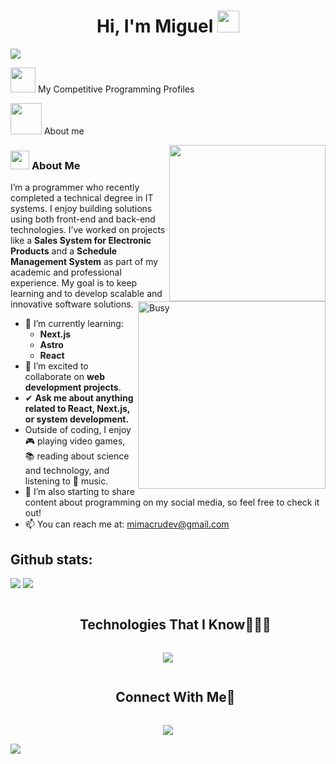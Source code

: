 

<h1 align="center"><b>Hi, I'm Miguel</b> <img src="https://media.giphy.com/media/hvRJCLFzcasrR4ia7z/giphy.gif" width="35"></h1>

<img src="https://user-images.githubusercontent.com/73097560/115834477-dbab4500-a447-11eb-908a-139a6edaec5c.gif">

<picture> <img src="https://github.com/7oSkaaa/7oSkaaa/blob/main/Images/competitive_programming_profile.png?raw=true" width=40> </picture> My Competitive Programming Profiles
	
<picture><img src = "https://github.com/7oSkaaa/7oSkaaa/blob/main/Images/about_me.gif?raw=true" width = 50px></picture> About me

<picture> <img align="right" src="https://github.com/7oSkaaa/7oSkaaa/blob/main/Images/Right_Side.gif?raw=true" width = 250px></picture>



<img align="right" width="300px" alt="Busy" src="https://c.tenor.com/GN73MKBawZYAAAAi/busy-cute.gif" />

<h3><img src="https://media.giphy.com/media/ObNTw8Uzwy6KQ/giphy.gif" width="30px">&nbsp;<b>About Me</b></h3>

I’m a programmer who recently completed a technical degree in IT systems. I enjoy building solutions using both front-end and back-end technologies. I’ve worked on projects like a **Sales System for Electronic Products** and a **Schedule Management System** as part of my academic and professional experience. My goal is to keep learning and to develop scalable and innovative software solutions.

- 🌱 I’m currently learning:
  - **Next.js**
  - **Astro**
  - **React**
- 👯 I’m excited to collaborate on **web development projects**.
- ✔ **Ask me about anything related to React, Next.js, or system development.**  
- Outside of coding, I enjoy 🎮 playing video games, 📚 reading about science and technology, and listening to 🎵 music.  
- 👾 I’m also starting to share content about programming on my social media, so feel free to check it out!  
- 📫 You can reach me at: <a href="mailto:mimacrudev@gmail.com">mimacrudev@gmail.com</a>



<!--- stats & Trophy (start) -->
<p align="center">


  
<h2>Github stats:</h2> 

[![](https://github-readme-stats.vercel.app/api?username=Merksand&show_icons=true&theme=tokyonight&hide_border=true&locale=en)](https://github.com/Merksand)
[![](https://github-readme-streak-stats.herokuapp.com/?user=Merksand&theme=material-palenight)](https://github.com/Merksand)
</div>
<!--- stats (end) -->

<!--- trophy (start) -->

<!--- trophy (start) -->


</p>        
<!--- stats (end) -->


<!--h1 without bottom border-->
<div id="user-content-toc">
  <ul align="center">
    <summary><h2 style="display: inline-block">Technologies That I Know👨🏻‍💻</h2></summary>
  </ul>
</div>
<!--tech stack icons-->
<p align="center">
  <a href="https://skillicons.dev">
    <img src="https://skillicons.dev/icons?i=html,css,tailwind,js,ts,react,next,astro,redux,materialui,nodejs,express,prisma,mysql,mongodb,postgres,git,github,postman,md,vscode,figma,discord&perline=14" />
  </a>
</p>


<!-- Connect with me -->
<!--h2 without bottom border-->
<div id="user-content-toc">
  <ul align="center">
    <summary><h2 style="display: inline-block">Connect With Me🤝</h2></summary>
  </ul>
</div>

<!--icons and links-->


<!--profile visit count-->
<div align="center">
  
[![](https://visitcount.itsvg.in/api?id=1010nishant&icon=3&color=6)](https://visitcount.itsvg.in)
  
</div>


<!--horizontal divider(gradiant)-->
<img src="https://user-images.githubusercontent.com/73097560/115834477-dbab4500-a447-11eb-908a-139a6edaec5c.gif">


